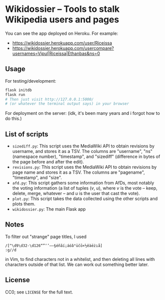 # Wikidossier – Tools to stalk Wikipedia users and pages

You can see the app deployed on Heroku.
For example:

- <https://wikidossier.herokuapp.com/user/Riceissa>
- <https://wikidossier.herokuapp.com/usercompare?usernames=Vipul|Riceissa|Ethanbas&ns=0>

## Usage

For testing/development:

```bash
flask initdb
flask run
# Then just visit http://127.0.0.1:5000/
# (or whatever the terminal output says) in your browser
```

For deployment on the server: (idk, it's been many years and i forgot how to do this.)

## List of scripts

* `sizediff.py`: This script uses the MediaWiki API to obtain revisions by
  username, and stores it as a TSV. The columns are "username", "ns" (namespace
  number), "timestamp", and "sizediff" (difference in bytes of the page before
  and after the edit).
* `revisions.py`: This script uses the MediaWiki API to obtain revisions by
  page name and stores it as a TSV. The columns are "pagename", "timestamp",
  and "size".
* `afd.py`: This script gathers some information from AfDs, most notably the
  voting information (a list of tuples (*v*, *u*), where *v* is the vote –
  keep, delete, merge, whatever – and *u* is the user that cast the vote).
* `plot.py`: This script takes the data collected using the other scripts and
  plots them.
* `wikidossier.py`: The main Flask app

## Notes

To filter out "strange" page titles, I used

    /[^\d9\d32-\d126“”‘’–—§éñãí¡áóâ°üčō×½êàëżıå]
    :g//d

in Vim, to find characters not in a whitelist, and then deleting all lines with
characters outside of that list.
We can work out something better later.

## License

CC0; see `LICENSE` for the full text.
